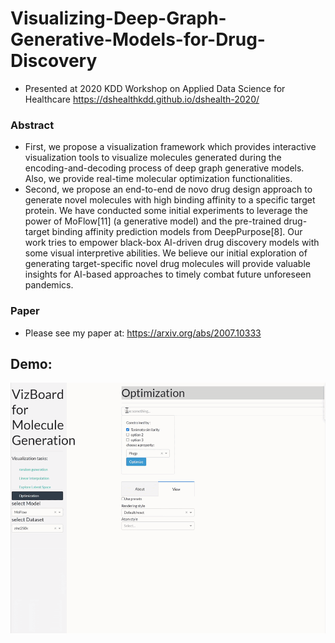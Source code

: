 # Visualizing-Deep-Graph-Generative-Models-for-Drug-Discovery
* Presented at 2020 KDD Workshop on Applied Data Science for Healthcare https://dshealthkdd.github.io/dshealth-2020/
### Abstract
* First, we propose a visualization framework
which provides interactive visualization tools to visualize molecules
generated during the encoding-and-decoding process of deep graph
generative models. Also, we provide real-time molecular optimization functionalities. 
* Second, we propose an end-to-end de novo drug
design approach to generate novel molecules with high binding affinity to a specific target protein. We have conducted some initial
experiments to leverage the power of MoFlow[11] (a generative
model) and the pre-trained drug-target binding affinity prediction
models from DeepPurpose[8]. Our work tries to empower black-box
AI-driven drug discovery models with some visual interpretive abilities. We believe our initial exploration of generating target-specific
novel drug molecules will provide valuable insights for AI-based
approaches to timely combat future unforeseen pandemics.


### Paper
* Please see my paper at: https://arxiv.org/abs/2007.10333
## Demo:

![](https://github.com/karanY2019/Visualizing-Deep-Graph-Generative-Models-for-Drug-Discovery/blob/main/demo%20(3).gif)



